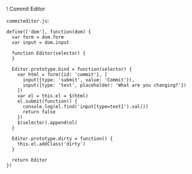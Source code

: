 ! Commit Editor

`commiteditor.js`:

    define(['dom'], function(dom) {
      var form = dom.form
      var input = dom.input

      function Editor(selector) {
      }

      Editor.prototype.bind = function(selector) {
        var html = form({id: 'commit'}, [
          input({type: 'submit', value: 'Commit'}),
          input({type: 'text', placeholder: 'What are you changing?'})
        ])
        var el = this.el = $(html)
        el.submit(function() {
          console.log(el.find('input[type=text]').val())          
          return false
        })
        $(selector).append(el)
      }

      Editor.prototype.dirty = function() {
        this.el.addClass('dirty')
      }

      return Editor
    })